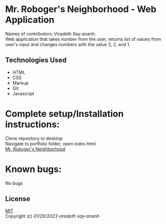 # Mr. Roboger's Neighborhood - Web Application
Names of contributors: Viradeth Xay-ananh.  
Web application that takes number from the user, returns list of values from user's input and changes numbers with the value 3, 2, and 1.

## Technologies Used
* HTML
* CSS
* Markup
* Git
* Javascript

# Complete setup/Installation instructions:
Clone repository to desktop   
Navigate to portfolio folder, open index.html  
[Mr. Roboger's Neighborhood]()  

# Known bugs: 
No bugs 
## License
[MIT](https://opensource.org/licenses/MIT)  
Copyright (c) _01/20/2023_ _viradeth xay-ananh_